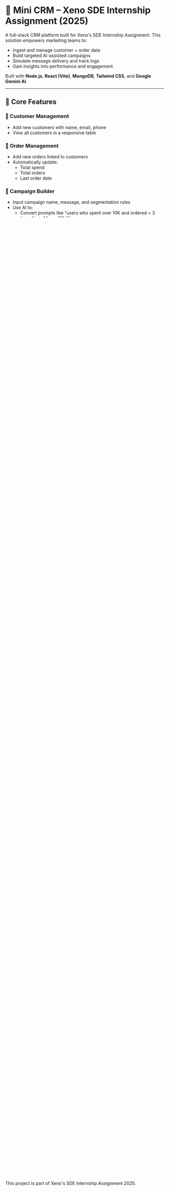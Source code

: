 # 🧠 Mini CRM – Xeno SDE Internship Assignment (2025)

A full-stack CRM platform built for Xeno's SDE Internship Assignment. This solution empowers marketing teams to:

- Ingest and manage customer + order data
- Build targeted AI-assisted campaigns
- Simulate message delivery and track logs
- Gain insights into performance and engagement

Built with **Node.js**, **React (Vite)**, **MongoDB**, **Tailwind CSS**, and **Google Gemini AI**.

---

## 🚀 Core Features

### 👥 Customer Management
- Add new customers with name, email, phone
- View all customers in a responsive table

### 🛒 Order Management
- Add new orders linked to customers
- Automatically update:
  - Total spend
  - Total orders
  - Last order date

### 📣 Campaign Builder
- Input campaign name, message, and segmentation rules
- Use AI to:
  - Convert prompts like “users who spent over 10K and ordered < 3 times” into MongoDB filters
  - Suggest engaging marketing messages

### 🔍 Audience Preview
- View which customers match the segmentation rule (in real-time)
- Displays name, spend, and order count before creating campaign

### ✉️ Message Delivery Simulation
- Simulate message sends to matched audience
- 90% marked as “SENT”, 10% as “FAILED”
- Each attempt logged in `CommunicationLog`

### 🧠 AI-Powered Tools (Google Gemini)
- **Prompt → Segment Rule** (via `/api/ai/segment`)
- **Campaign Goal → Message** (via `/api/ai/messages`)
- Gemini model used: `gemini-2.0-flash`

### 📊 Campaign History
- View list of all past campaigns
- Shows name, audience size, and creation date
- Quick access to delivery logs per campaign

### 📬 Campaign Log Viewer
- Per-campaign delivery history
- Displays:
  - Customer name
  - Sent message
  - Status (✅ SENT / ❌ FAILED)
  - Vendor response
  - Timestamp

### 🔐 Authentication
- Google OAuth 2.0 login
- JWT issued upon login
- Frontend stores token and uses protected routes

### 🖥️ Frontend UI
- Built with React + Vite
- Responsive and styled with Tailwind CSS
- Global top navbar with route links
- Protected routes using custom `PrivateRoute` component

---

## 🧪 Technologies Used

| Layer         | Stack                                     |
|--------------|--------------------------------------------|
| Frontend     | React (Vite), Tailwind CSS, React Router   |
| Backend      | Node.js, Express, Mongoose (MongoDB)       |
| AI Services  | Google Gemini AI API                       |
| Auth         | Google OAuth 2.0, JWT, Passport.js         |
| Tools        | Axios, dotenv, cookie-parser               |

---

## 🔧 Local Setup

### 📦 Backend
```bash
cd backend
npm install
npm run dev
````

`.env` file:

```env
PORT=5000
MONGODB_URI=your_mongodb_uri
JWT_SECRET=your_jwt_secret
CLIENT_URL=http://localhost:5173
GOOGLE_GEMINI_API_KEY=your_gemini_api_key
GOOGLE_CLIENT_ID=your_google_client_id
GOOGLE_CLIENT_SECRET=your_google_client_secret
```

---

### 💻 Frontend

```bash
cd frontend
npm install
npm run dev
```

Runs on: [http://localhost:5173](http://localhost:5173)

---

## 🌐 Deployment

| Platform | URL                  |
| -------- | -------------------- |
| Frontend | Vercel               |
| Backend  | Render               |

---

## 📁 Folder Structure

```
/backend
  ├── models/
  ├── controllers/
  ├── routes/
  ├── services/         # AI services (Gemini)
  ├── middleware/
  └── server.js

/frontend
  ├── pages/
  ├── components/
  ├── routes/
  ├── api/
  └── App.jsx / main.jsx
```

---

## ✅ Assignment Feature Checklist

| Feature                              | Status |
| ------------------------------------ | ------ |
| Customer ingestion                   | ✅      |
| Order ingestion + stats update       | ✅      |
| Campaign creation with segment rules | ✅      |
| Delivery simulation + log creation   | ✅      |
| Google OAuth 2.0 auth + JWT          | ✅      |
| Campaign preview (audience matching) | ✅      |
| Campaign history viewer              | ✅      |
| Campaign delivery log viewer         | ✅      |
| AI prompt → Mongo filter (Gemini)    | ✅      |
| AI message suggestion (Gemini)       | ✅      |
| Global navbar + logout               | ✅      |
| Protected routes (frontend)          | ✅      |
| Fully responsive Tailwind UI         | ✅      |

---

---

## 🧠 Sample AI Output

**Prompt:**

```
Users who spent over 10000 and ordered less than 3 times
```

**Gemini Output:**

```json
{
  "spent": { "$gt": 10000 },
  "orders": { "$lt": 3 }
}
```

**AI-Generated Message:**

```
We miss you! Here's 10% off your next order. Shop now!
```

---

## 👨‍💻 Author

**Shinkhal Sinha**
🌐 [shinkhal-sinha.online](https://port-folio-react-ruby.vercel.app/)
📫 [shinkhalsinha@gmail.com](mailto:arjunarora3682@gmail.com)

---

## 📄 License

This project is part of Xeno's SDE Internship Assignment 2025.
